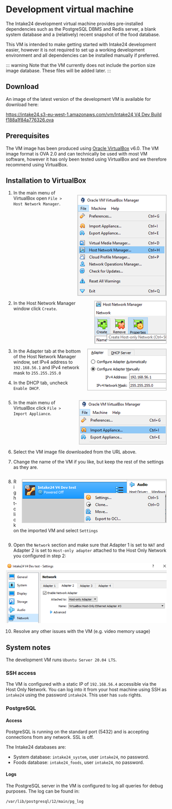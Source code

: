 # Development virtual machine

The Intake24 development virtual machine provides pre-installed dependencies such as the PostgreSQL DBMS
and Redis server, a blank system database and a (relatively) recent snapshot of the food database.

This VM is intended to make getting started with Intake24 development easier, however it is not required to
set up a working development environment and all dependencies can be installed manually if preferred.

::: warning
Note that the VM currently does not include the portion size image database. These files will be added later.
:::

## Download

An image of the latest version of the development VM is available for download here:

[https://intake24.s3-eu-west-1.amazonaws.com/vm/Intake24 V4 Dev Build f188a1f84a776326.ova](https://intake24.s3-eu-west-1.amazonaws.com/vm/Intake24+V4+Dev+Build+f188a1f84a776326.ova)

## Prerequisites

The VM image has been produced using [Oracle VirtualBox](https://www.virtualbox.org) v6.0. The VM image format
is OVA 2.0 and can technically be used with most VM software, however it has only been tested using VirtualBox
and we therefore recommend using VirtualBox.

## Installation to VirtualBox

<img src="../assets/img/vm/network-manager.png" style="float:right; margin-left: 15px; margin-top: 15px; border: 2px solid lightgrey"/>

1. In the main menu of VirtualBox open `File > Host Network Manager`.

<div style="clear: both;"></div>

<img src="../assets/img/vm/network-manager-2.png" style="float:right; margin-left: 15px; margin-top: 15px; border: 2px solid lightgrey"/>

2. In the Host Network Manager window click `Create`.

<div style="clear: both;"></div>

<img src="../assets/img/vm/network-manager-3.png" style="float:right; margin-left: 15px; margin-top: 15px; border: 2px solid lightgrey"/>

3. In the Adapter tab at the bottom of the Host Network Manager window, set IPv4 address to `192.168.56.1` and
   IPv4 network mask to `255.255.255.0`

4. In the DHCP tab, uncheck `Enable DHCP`.

<div style="clear: both;"></div>

<img src="../assets/img/vm/import.png" style="float:right; margin-left: 15px; margin-top: 15px; border: 2px solid lightgrey"/>

5. In the main menu of VirtualBox click `File > Import Appliance`.

<div style="clear: both;"></div>

6. Select the VM image file downloaded from the URL above.

7. Change the name of the VM if you like, but keep the rest of the settings as they are.

<div style="clear: both;"></div>

<img src="../assets/img/vm/settings.png" style="float:right; margin-left: 15px; margin-top: 15px; border: 2px solid lightgrey"/>

8. Right-click on the imported VM and select `Settings`

<div style="clear: both;"></div>
 
9. Open the `Network` section and make sure that Adapter 1 is set to `NAT` and Adapter 2 is set to `Host-only adapter` 
attached to the Host Only Network you configured in step 2:

![VM settings](../assets/img/vm/settings-2.png)

10. Resolve any other issues with the VM (e.g. video memory usage)

## System notes

The development VM runs `Ubuntu Server 20.04 LTS`.

### SSH access

The VM is configured with a static IP of `192.168.56.4` accessible via the Host Only Network. You can log into
it from your host machine using SSH as `intake24` using the password `intake24`. This user has `sudo` rights.

### PostgreSQL

#### Access

PostgreSQL is running on the standard port (5432) and is accepting connections from any network. SSL is off.

The Intake24 databases are:

- System database: `intake24_system`, user `intake24`, no password.
- Foods database: `intake24_foods`, user `intake24`, no password.

#### Logs

The PostgreSQL server in the VM is configured to log all queries for debug purposes. The log can be found in:

`/var/lib/postgresql/12/main/pg_log`
